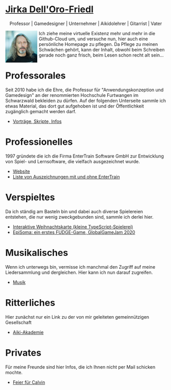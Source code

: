 # [Jirka Dell'Oro-Friedl](https://JirkaDellOro.github.io)
<p align="center">Professor | Gamedesigner | Unternehmer | Aikidolehrer | Gitarrist | Vater</p>

<a href="JirkaSmall.jpg" target="_blank"><img src="JirkaSmall.jpg" width="100" style="float:left; display=inline; margin-right: 5px"/></a> Ich ziehe meine virtuelle Existenz mehr und mehr in die Github-Cloud um, und versuche nun, hier auch eine persönliche Homepage zu pflegen. Da Pflege zu meinen Schwächen gehört, kann der Inhalt, obwohl beim Schreiben gerade noch ganz frisch, beim Lesen schon recht alt sein...

# Professorales
Seit 2010 habe ich die Ehre, die Professur für "Anwendungskonzeption und Gamedesign" an der renommierten Hochschule Furtwangen im Schwarzwald bekleiden zu dürfen. Auf der folgenden Unterseite sammle ich etwas Material, das dort gut aufgehoben ist und der Öffentlichkeit zugänglich gemacht werden darf.
- [Vorträge, Skripte, Infos](Prof)  

# Professionelles
1997 gründete die ich die Firma EnterTrain Software GmbH zur Entwicklung von Spiel- und Lernsoftware, die vielfach ausgezeichnet wurde.
- [Website](https://www.entertrain.com)
- [Liste von Auszeichnungen mit und ohne EnterTrain](EnterTrain/Awards)

# Verspieltes
Da ich ständig am Basteln bin und dabei auch diverse Spielereien entstehen, die nur wenig zweckgebunden sind, sammle ich derlei hier.
- [Interaktive Weihnachtskarte (kleine TypeScript-Spielerei)](Gamedesign/LetItSnow/start.html)
- [EpiSoma: ein erstes FUDGE-Game, GlobalGameJam 2020](https://jirkadelloro.github.io/Episoma/)

# Musikalisches
Wenn ich unterwegs bin, vermisse ich manchmal den Zugriff auf meine Liedersammlung und dergleichen. Hier kann ich nun darauf zugreifen.
- [Musik](Musik)

# Ritterliches
Hier zunächst nur ein Link zu der von mir geleiteten gemeinnützigen Gesellschaft
- [Aiki-Akademie](http://www.aiki-akademie.org)

# Privates
Für meine Freunde sind hier Infos, die ich Ihnen nicht per Mail schicken mochte.
- [Feier für Calvin](Privat/Calvin/Feier18)
